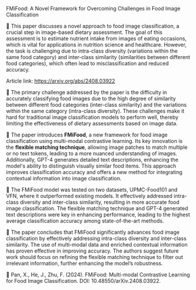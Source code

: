 FMiFood: A Novel Framework for Overcoming Challenges in Food Image Classification

📌 This paper discusses a novel approach to food image classification, a crucial step in image-based dietary assessment. The goal of this assessment is to estimate nutrient intake from images of eating occasions, which is vital for applications in nutrition science and healthcare. However, the task is challenging due to intra-class diversity (variations within the same food category) and inter-class similarity (similarities between different food categories), which often lead to misclassification and reduced accuracy.

Article link: https://arxiv.org/abs/2408.03922

🔹 The primary challenge addressed by the paper is the difficulty in accurately classifying food images due to the high degree of similarity between different food categories (inter-class similarity) and the variations within the same category (intra-class diversity). These challenges make it hard for traditional image classification models to perform well, thereby limiting the effectiveness of dietary assessments based on image data.

🔹 The paper introduces **FMiFood**, a new framework for food image classification using multi-modal contrastive learning. Its key innovation is the **flexible matching technique**, allowing image patches to match multiple or no text tokens, leading to a more nuanced understanding of images. Additionally, GPT-4 generates detailed text descriptions, enhancing the model's ability to distinguish visually similar food items. This approach improves classification accuracy and offers a new method for integrating contextual information into image classification.

🔹 The FMiFood model was tested on two datasets, UPMC-Food101 and VFN, where it outperformed existing models. It effectively addressed intra-class diversity and inter-class similarity, resulting in more accurate food image classification. The flexible matching technique and GPT-4 generated text descriptions were key in enhancing performance, leading to the highest average classification accuracy among state-of-the-art methods.

🔹 The paper concludes that FMiFood significantly advances food image classification by effectively addressing intra-class diversity and inter-class similarity. The use of multi-modal data and enriched contextual information has proven effective in improving accuracy. The authors suggest future work should focus on refining the flexible matching technique to filter out irrelevant information, further enhancing the model’s robustness.

📑 Pan, X., He, J., Zhu, F. (2024).  FMiFood: Multi-modal Contrastive Learning for Food Image Classification. DOI: 10.48550/arXiv.2408.03922.